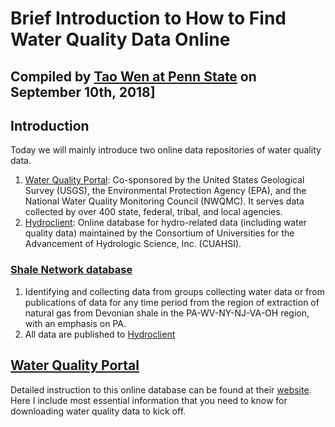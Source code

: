 # Brief Introduction to How to Find Water Quality Data Online

Compiled by [Tao Wen at Penn State](http://jaywen.com) on September 10th, 2018]
---

## Introduction
Today we will mainly introduce two online data repositories of water quality data.
1. [Water Quality Portal](https://www.waterqualitydata.us): Co-sponsored by the United States Geological Survey (USGS), the Environmental Protection Agency (EPA), and the National Water Quality Monitoring Council (NWQMC). It serves data collected by over 400 state, federal, tribal, and local agencies.
2. [Hydroclient](http://data.cuahsi.org): Online database for hydro-related data (including water quality data) maintained by the Consortium of Universities for the Advancement of Hydrologic Science, Inc. (CUAHSI).

### [Shale Network database](http://www.shalenetwork.org)
1. Identifying and collecting data from groups collecting water data or from publications of data for any time period from the region of extraction of natural gas from Devonian shale in the PA-WV-NY-NJ-VA-OH region, with an emphasis on PA.
2. All data are published to [Hydroclient](http://data.cuahsi.org)

## [Water Quality Portal](https://www.waterqualitydata.us)
Detailed instruction to this online database can be found at their [website](https://www.waterqualitydata.us/portal_userguide/). Here I include most essential information that you need to know for downloading water quality data to kick off.
